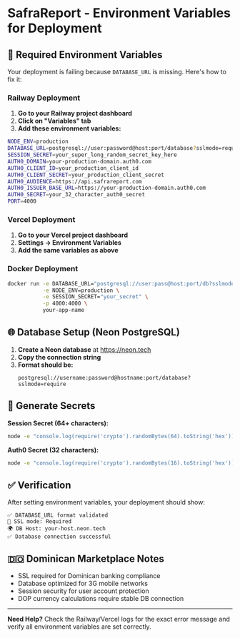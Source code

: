 # SafraReport - Environment Variables for Deployment

## 🚨 Required Environment Variables

Your deployment is failing because `DATABASE_URL` is missing. Here's how to fix it:

### Railway Deployment

1. **Go to your Railway project dashboard**
2. **Click on "Variables" tab**
3. **Add these environment variables:**

```bash
NODE_ENV=production
DATABASE_URL=postgresql://user:password@host:port/database?sslmode=require
SESSION_SECRET=your_super_long_random_secret_key_here
AUTH0_DOMAIN=your-production-domain.auth0.com
AUTH0_CLIENT_ID=your_production_client_id
AUTH0_CLIENT_SECRET=your_production_client_secret
AUTH0_AUDIENCE=https://api.safrareport.com
AUTH0_ISSUER_BASE_URL=https://your-production-domain.auth0.com
AUTH0_SECRET=your_32_character_auth0_secret
PORT=4000
```

### Vercel Deployment

1. **Go to your Vercel project dashboard**
2. **Settings → Environment Variables**
3. **Add the same variables as above**

### Docker Deployment

```bash
docker run -e DATABASE_URL="postgresql://user:pass@host:port/db?sslmode=require" \
           -e NODE_ENV=production \
           -e SESSION_SECRET="your_secret" \
           -p 4000:4000 \
           your-app-name
```

## 🌐 Database Setup (Neon PostgreSQL)

1. **Create a Neon database** at https://neon.tech
2. **Copy the connection string** 
3. **Format should be:**
   ```
   postgresql://username:password@hostname:port/database?sslmode=require
   ```

## 🔐 Generate Secrets

**Session Secret (64+ characters):**
```bash
node -e "console.log(require('crypto').randomBytes(64).toString('hex'))"
```

**Auth0 Secret (32 characters):**
```bash
node -e "console.log(require('crypto').randomBytes(16).toString('hex'))"
```

## ✅ Verification

After setting environment variables, your deployment should show:
```
✅ DATABASE_URL format validated
🔐 SSL mode: Required
🌍 DB Host: your-host.neon.tech
✅ Database connection successful
```

## 🇩🇴 Dominican Marketplace Notes

- SSL required for Dominican banking compliance
- Database optimized for 3G mobile networks
- Session security for user account protection
- DOP currency calculations require stable DB connection

---

**Need Help?** Check the Railway/Vercel logs for the exact error message and verify all environment variables are set correctly.